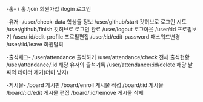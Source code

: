 -홈-
/     홈
/join 회원가입 
/login 로그인

-유저-
/user/check-data 학생들 정보
/user/github/start 깃허브로 로그인 시도
/user/github/finish 깃허브로 로그인 완료
/user/logout 로그아웃
/user/:id 프로필보기
/user/:id/edit-profile 프로필편집
/user/:id/edit-password 패스워드변경
/user/:id/leave 회원탈퇴

-출석체크-
/user/attendance 출석하기
/user/attendance/check 전체 출석현황
/user/attendance/:id 해당 유저의 출석기록
/user/attendance/:id/delete 해당 날짜의 데이터 제거(더미 방지)

-게시물-
/board 게시판
/board/enroll 게시물 작성
/board/:id 게시물
/board/:id/edit 게시물 편집
/board/:id/remove 게시물 삭제
